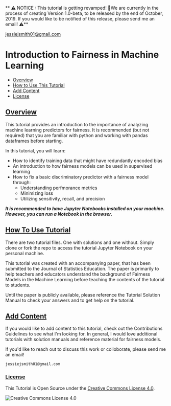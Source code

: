 ** ⚠️ NOTICE : This tutorial is getting revamped! 🎉We are currently in the process of creating Version 1.0-beta, to be released by the end of October, 2019. If you would like to be notified of this release, please send me an email! ⚠️**

jessiejsmith01@gmail.com

# Introduction to Fairness in Machine Learning

- [Overview](#Overview)
- [How to Use This Tutorial](#how-to-use-tutorial)
- [Add Content](#add-content)
- [License](#Licence)

## [Overview](#Overview)
This tutorial provides an introduction to the importance of analyzing machine learning predictors for fairness. It is recommended (but not required) that you are familiar with python and working with pandas dataframes before starting.

In this tutorial, you will learn:

- How to identify training data that might have redundantly encoded bias
- An introduction to how fairness models can be used in supervised learning
- How to fix a basic discriminatory predictor with a fairness model through:
  - Understanding perfmorance metrics
  - Minimizing loss
  - Utilizing sensitivity, recall, and precision
  
***It is recommended to have Jupyter Notebooks installed on your machine. However, you can run a Notebook in the browser.***


## [How To Use Tutorial](#how-to-use-tutorial)

There are two tutorial files. One with solutions and one without. Simply clone or fork the repo to access the tutorial Jupyter Notebook on your personal machine.

This tutorial was created with an accompanying paper, that has been submitted to the Journal of Statistics Education. The paper is primarily to help teachers and educators understand the background of Fairness Models in the Machine Learning before teaching the contents of the tutorial to students.

Until the paper is publicly available, please reference the Tutorial Solution Manual to check your answers and to get help on the tutorial.


## [Add Content](#add-content)

If you would like to add content to this tutorial, check out the Contributions Guidelines to see what I'm looking for. In general, I would love additional tutorials with solution manuals and reference material for fairness models.

If you'd like to reach out to discuss this work or colloborate, please send me an email!

`jessiejsmith01@gmail.com`

  
### [License](#License)

This Tutorial is Open Source under the [Creative Commons License 4.0](https://github.com/jesmith14/fairness-ml-tutorial/blob/master/LICENSE.md).

![Creative Commons License 4.0](https://i.creativecommons.org/l/by/4.0/80x15.png) 

